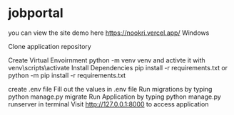 # jobportal
you can view the site demo here  https://nookri.vercel.app/
Windows

Clone application repository

Create Virtual Envoirnment python -m venv venv 
and activte it with venv\scripts\activate
Install Dependencies pip install -r requirements.txt or python -m pip install -r requirements.txt

create .env file Fill out the values in .env file
Run migrations by typing python manage.py migrate
Run Application by typing python manage.py runserver in terminal
Visit http://127.0.0.1:8000 to access application
